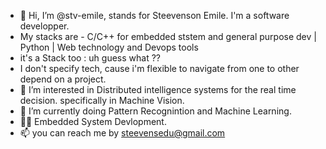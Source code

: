 - 👋 Hi, I’m @stv-emile, stands for Steevenson Emile. I'm a software developper.
- My stacks are - C/C++ for embedded ststem and general purpose dev | Python | Web technology and Devops tools 
- it's a Stack too : uh guess what ??
- I don't specify tech, cause i'm flexible to navigate from one to other depend on a project.
- 👀 I’m interested in Distributed intelligence systems for the real time decision. specifically in Machine Vision.
- 🌱 I’m currently doing Pattern Recognintion and Machine Learning.
- 👍🏽 Embedded System Devlopment.
- 📫 you can reach me by steevensedu@gmail.com

